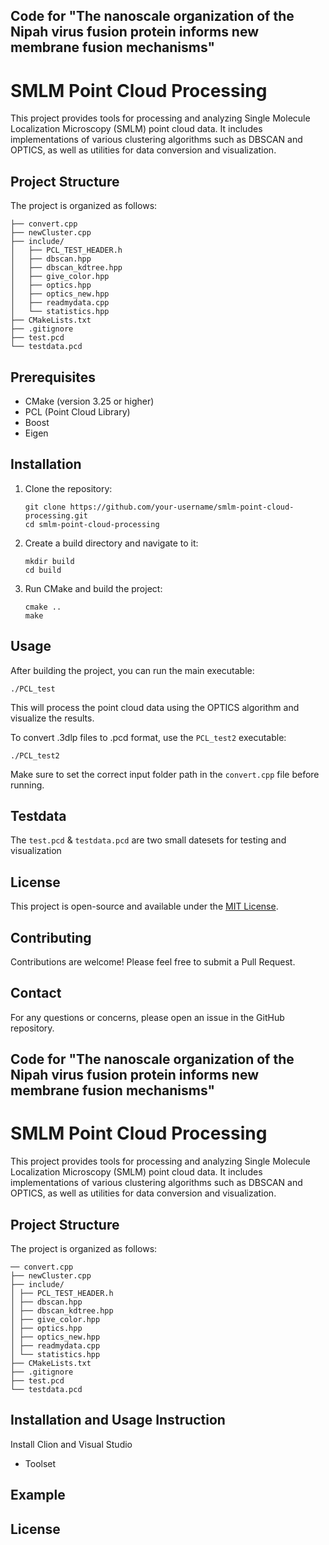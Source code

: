 ## Code for "The nanoscale organization of the Nipah virus fusion protein informs new membrane fusion mechanisms"

# SMLM Point Cloud Processing

This project provides tools for processing and analyzing Single Molecule Localization Microscopy (SMLM) point cloud data. It includes implementations of various clustering algorithms such as DBSCAN and OPTICS, as well as utilities for data conversion and visualization.

## Project Structure

The project is organized as follows:

```
├── convert.cpp
├── newCluster.cpp
├── include/
│   ├── PCL_TEST_HEADER.h
│   ├── dbscan.hpp
│   ├── dbscan_kdtree.hpp
│   ├── give_color.hpp
│   ├── optics.hpp
│   ├── optics_new.hpp
│   ├── readmydata.cpp
│   └── statistics.hpp
├── CMakeLists.txt
├── .gitignore
├── test.pcd
└── testdata.pcd
```

## Prerequisites

- CMake (version 3.25 or higher)
- PCL (Point Cloud Library)
- Boost
- Eigen

## Installation

1. Clone the repository:
   ```
   git clone https://github.com/your-username/smlm-point-cloud-processing.git
   cd smlm-point-cloud-processing
   ```

2. Create a build directory and navigate to it:
   ```
   mkdir build
   cd build
   ```

3. Run CMake and build the project:
   ```
   cmake ..
   make
   ```

## Usage

After building the project, you can run the main executable:

```
./PCL_test
```

This will process the point cloud data using the OPTICS algorithm and visualize the results.

To convert .3dlp files to .pcd format, use the `PCL_test2` executable:

```
./PCL_test2
```

Make sure to set the correct input folder path in the `convert.cpp` file before running.

## Testdata
The `test.pcd` & `testdata.pcd` are two small datesets for testing and visualization

## License

This project is open-source and available under the [MIT License](LICENSE).

## Contributing

Contributions are welcome! Please feel free to submit a Pull Request.

## Contact

For any questions or concerns, please open an issue in the GitHub repository.












































































































































































































































































































































































































































































































































































































































































































































































































































































































































































































































































































































































































































































































































































































































































































































































































































































































































































































## Code for "The nanoscale organization of the Nipah virus fusion protein informs new membrane fusion mechanisms"

# SMLM Point Cloud Processing

This project provides tools for processing and analyzing Single Molecule Localization Microscopy (SMLM) point cloud data. It includes implementations of various clustering algorithms such as DBSCAN and OPTICS, as well as utilities for data conversion and visualization.

## Project Structure

The project is organized as follows:

```
── convert.cpp
├── newCluster.cpp
├── include/
│ ├── PCL_TEST_HEADER.h
│ ├── dbscan.hpp
│ ├── dbscan_kdtree.hpp
│ ├── give_color.hpp
│ ├── optics.hpp
│ ├── optics_new.hpp
│ ├── readmydata.cpp
│ └── statistics.hpp
├── CMakeLists.txt
├── .gitignore
├── test.pcd
└── testdata.pcd
```

## Installation and Usage Instruction
Install Clion and Visual Studio

- Toolset

## Example


## License


